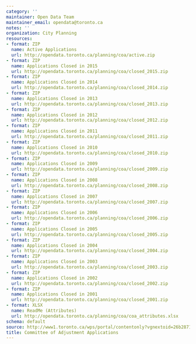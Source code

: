 ```yaml
---
category: ''
maintainer: Open Data Team
maintainer_email: opendata@toronto.ca
notes: ''
organization: City Planning
resources:
- format: ZIP
  name: Active Applications
  url: http://opendata.toronto.ca/planning/coa/active.zip
- format: ZIP
  name: Applications Closed in 2015
  url: http://opendata.toronto.ca/planning/coa/closed_2015.zip
- format: ZIP
  name: Applications Closed in 2014
  url: http://opendata.toronto.ca/planning/coa/closed_2014.zip
- format: ZIP
  name: Applications Closed in 2013
  url: http://opendata.toronto.ca/planning/coa/closed_2013.zip
- format: ZIP
  name: Applications Closed in 2012
  url: http://opendata.toronto.ca/planning/coa/closed_2012.zip
- format: ZIP
  name: Applications Closed in 2011
  url: http://opendata.toronto.ca/planning/coa/closed_2011.zip
- format: ZIP
  name: Applications Closed in 2010
  url: http://opendata.toronto.ca/planning/coa/closed_2010.zip
- format: ZIP
  name: Applications Closed in 2009
  url: http://opendata.toronto.ca/planning/coa/closed_2009.zip
- format: ZIP
  name: Applications Closed in 2008
  url: http://opendata.toronto.ca/planning/coa/closed_2008.zip
- format: ZIP
  name: Applications Closed in 2007
  url: http://opendata.toronto.ca/planning/coa/closed_2007.zip
- format: ZIP
  name: Applications Closed in 2006
  url: http://opendata.toronto.ca/planning/coa/closed_2006.zip
- format: ZIP
  name: Applications Closed in 2005
  url: http://opendata.toronto.ca/planning/coa/closed_2005.zip
- format: ZIP
  name: Applications Closed in 2004
  url: http://opendata.toronto.ca/planning/coa/closed_2004.zip
- format: ZIP
  name: Applications Closed in 2003
  url: http://opendata.toronto.ca/planning/coa/closed_2003.zip
- format: ZIP
  name: Applications Closed in 2002
  url: http://opendata.toronto.ca/planning/coa/closed_2002.zip
- format: ZIP
  name: Applications Closed in 2001
  url: http://opendata.toronto.ca/planning/coa/closed_2001.zip
- format: XLSX
  name: ReadMe (Attributes)
  url: http://opendata.toronto.ca/planning/coa/coa_attributes.xlsx
schema: default
source: http://www1.toronto.ca/wps/portal/contentonly?vgnextoid=26b2871f6a2cc410VgnVCM10000071d60f89RCRD&vgnextchannel=1a66e03bb8d1e310VgnVCM10000071d60f89RCRD
title: Committee of Adjustment Applications
---
```

